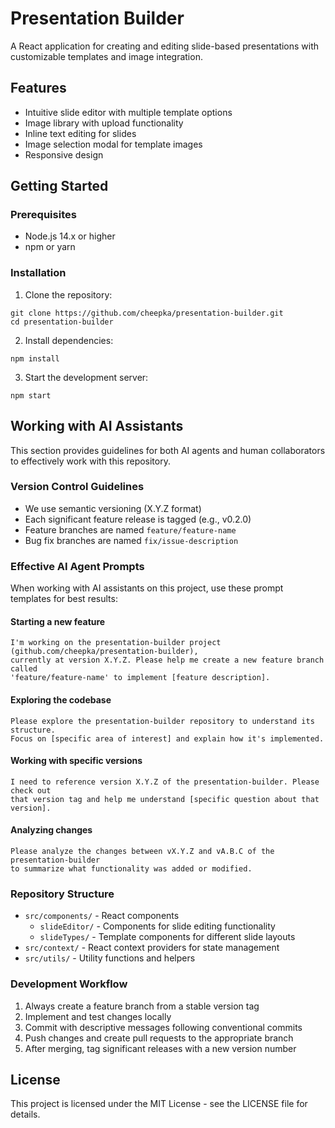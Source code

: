 # Presentation Builder

A React application for creating and editing slide-based presentations with customizable templates and image integration.

## Features

- Intuitive slide editor with multiple template options
- Image library with upload functionality
- Inline text editing for slides
- Image selection modal for template images
- Responsive design

## Getting Started

### Prerequisites

- Node.js 14.x or higher
- npm or yarn

### Installation

1. Clone the repository:
```
git clone https://github.com/cheepka/presentation-builder.git
cd presentation-builder
```

2. Install dependencies:
```
npm install
```

3. Start the development server:
```
npm start
```

## Working with AI Assistants

This section provides guidelines for both AI agents and human collaborators to effectively work with this repository.

### Version Control Guidelines

- We use semantic versioning (X.Y.Z format)
- Each significant feature release is tagged (e.g., v0.2.0)
- Feature branches are named `feature/feature-name`
- Bug fix branches are named `fix/issue-description`

### Effective AI Agent Prompts

When working with AI assistants on this project, use these prompt templates for best results:

#### Starting a new feature

```
I'm working on the presentation-builder project (github.com/cheepka/presentation-builder), 
currently at version X.Y.Z. Please help me create a new feature branch called 
'feature/feature-name' to implement [feature description].
```

#### Exploring the codebase

```
Please explore the presentation-builder repository to understand its structure. 
Focus on [specific area of interest] and explain how it's implemented.
```

#### Working with specific versions

```
I need to reference version X.Y.Z of the presentation-builder. Please check out 
that version tag and help me understand [specific question about that version].
```

#### Analyzing changes

```
Please analyze the changes between vX.Y.Z and vA.B.C of the presentation-builder
to summarize what functionality was added or modified.
```

### Repository Structure

- `src/components/` - React components
  - `slideEditor/` - Components for slide editing functionality  
  - `slideTypes/` - Template components for different slide layouts
- `src/context/` - React context providers for state management
- `src/utils/` - Utility functions and helpers

### Development Workflow

1. Always create a feature branch from a stable version tag
2. Implement and test changes locally
3. Commit with descriptive messages following conventional commits
4. Push changes and create pull requests to the appropriate branch
5. After merging, tag significant releases with a new version number

## License

This project is licensed under the MIT License - see the LICENSE file for details.
